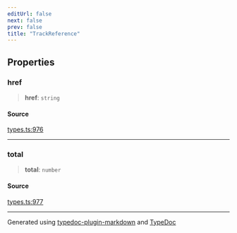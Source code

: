 ```yaml
---
editUrl: false
next: false
prev: false
title: "TrackReference"
---
```


## Properties

### href

> **href**: `string`

#### Source

[types.ts:976](https://github.com/fostertheweb/spotify-web-sdk/blob/8d95f4b/src/types.ts#L976)

***

### total

> **total**: `number`

#### Source

[types.ts:977](https://github.com/fostertheweb/spotify-web-sdk/blob/8d95f4b/src/types.ts#L977)

***

Generated using [typedoc-plugin-markdown](https://www.npmjs.com/package/typedoc-plugin-markdown) and [TypeDoc](https://typedoc.org/)
